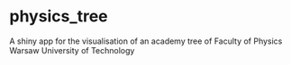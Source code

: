# physics_tree
A shiny app for the visualisation of an academy tree of Faculty of Physics Warsaw University of Technology
